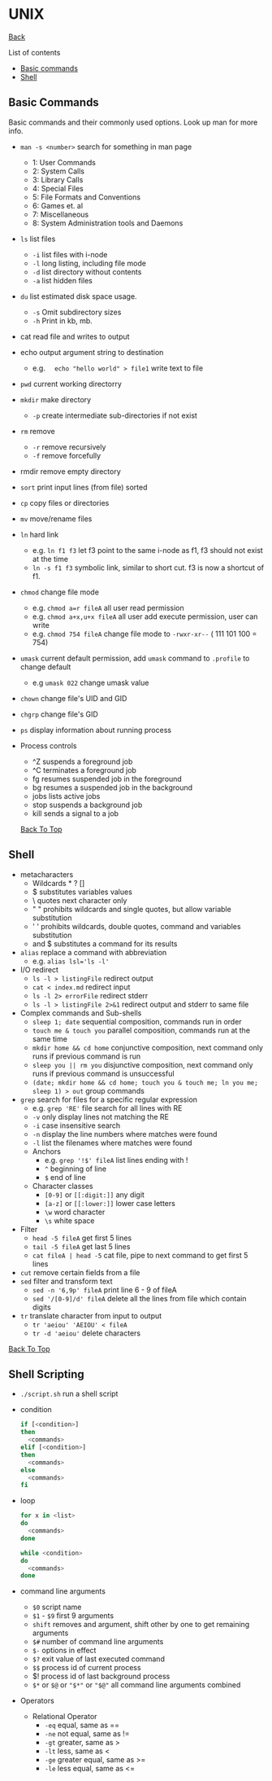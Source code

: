 # UNIX

[Back](../README.md)

List of contents

* [Basic commands](#basic-commands)
* [Shell](#shell)

## Basic Commands

Basic commands and their commonly used options. Look up man for more info.

* `man -s <number>`   search for something in man page

  * 1: User Commands
  * 2: System Calls
  * 3: Library Calls
  * 4: Special Files
  * 5: File Formats and Conventions
  * 6: Games et. al
  * 7: Miscellaneous
  * 8: System Administration tools and Daemons

* `ls`  list files

  * `-i`  list files with i-node
  * `-l`  long listing, including file mode
  * `-d`  list directory without contents
  * `-a`  list hidden files

* `du` list estimated disk space usage.

  * `-s`  Omit subdirectory sizes
  * `-h`  Print in kb, mb.

* cat  read file and writes to output

* echo  output argument string to destination

  * e.g. `  echo "hello world" > file1`  write text to file

* `pwd`  current working directorry

* `mkdir`  make directory

  * `-p`  create intermediate sub-directories if not exist

* `rm`  remove

  * `-r`  remove recursively
  * `-f`  remove forcefully

* rmdir  remove empty directory

* `sort`  print input lines (from file) sorted

* `cp`  copy files or directories

* `mv`  move/rename files

* `ln`  hard link

  * e.g. `ln f1 f3`  let f3 point to the same i-node as f1, f3 should not exist at the time
  * `ln -s f1 f3`  symbolic link, similar to short cut. f3 is now a shortcut of f1.

* `chmod`  change file mode

  * e.g. `chmod a=r fileA`  all user read permission
  * e.g. `chmod a+x,u+x fileA`  all user add execute permission, user can write
  * e.g. `chmod 754 fileA`  change file mode to `-rwxr-xr--` ( 111  101  100 = 754)

* `umask`  current default permission, add `umask` command to `.profile` to change default

  * e.g `umask 022`  change umask value

* `chown`  change file's UID and GID

* `chgrp`  change file's GID

* `ps`  display information about running process

* Process controls

  * ^Z suspends a foreground job
  * ^C terminates a foreground job
  * fg resumes suspended job in the foreground
  * bg resumes a suspended job in the background
  * jobs lists active jobs
  * stop suspends a background job
  * kill sends a signal to a job

  [Back To Top](#unix)

## Shell

* metacharacters
  * Wildcards * ? []
  * $ substitutes variables values
  * \ quotes next character only
  * " " prohibits wildcards and single quotes, but allow variable substitution
  * ' ' prohibits wildcards, double quotes, command and variables substitution
  *   and $ substitutes a command for its results
* `alias`  replace a command with abbreviation
  * e.g. `alias lsl='ls -l'`
* I/O redirect
  * `ls -l > listingFile`  redirect output
  * `cat < index.md`  redirect input
  * `ls -l 2> errorFile`  redirect stderr
  * `ls -l > listingFile 2>&1`  redirect output and stderr to same file
* Complex commands and Sub-shells
  * `sleep 1; date`  sequential composition, commands run in order
  * `touch me & touch you`  parallel composition, commands run at the same time
  * `mkdir home && cd home`  conjunctive composition, next command only runs if previous command is run
  * `sleep you || rm you`  disjunctive composition, next command only runs if previous command is unsuccessful
  * `(date; mkdir home && cd home; touch you & touch me; ln you me; sleep 1) > out`  group commands
* `grep`  search for files for a specific regular expression
  * e.g. `grep 'RE'` file search for all lines with RE
  * `-v`  only display lines not matching the RE
  * `-i`  case insensitive search
  * `-n`  display the line numbers where matches were found
  * `-l`  list the filenames where matches were found
  * Anchors
    - e.g. `grep '!$' fileA`  list lines ending with !
    - `^`  beginning of line
    - `$`  end of line
  * Character classes
    * `[0-9]` or `[[:digit:]]`  any digit
    * `[a-z]` or `[[:lower:]]`  lower case letters
    * `\w`  word character
    * `\s`  white space
* Filter
  * `head -5 fileA`  get first 5 lines 
  * `tail -5 fileA`  get last 5 lines
  * `cat fileA | head -5`  cat file, pipe to next command to get first 5 lines
* `cut`  remove certain fields from a file
* `sed`  filter and transform text
  * `sed -n '6,9p' fileA`  print line 6 - 9 of fileA
  * `sed '/[0-9]/d' fileA`  delete all the lines from file which contain digits
* `tr`  translate character from input to output
  * `tr 'aeiou' 'AEIOU' < fileA`
  * `tr -d 'aeiou'`  delete characters

[Back To Top](#unix)

## Shell Scripting

* `./script.sh`  run a shell script

* condition

  ```sh
  if [<condition>]
  then 
  	<commands>
  elif [<condition>] 
  then 
  	<commands>
  else 
  	<commands>
  fi
  ```

* loop

  ```sh
  for x in <list>
  do
  	<commands>
  done
  ```

  ```sh
  while <condition>
  do
  	<commands>
  done
  ```

* command line arguments
  * `$0`  script name
  * `$1` - `$9`  first 9 arguments
  * `shift`  removes and argument, shift other by one to get remaining arguments
  * `$#`  number of command line arguments
  * `$-`  options in effect
  * `$?`  exit value of last executed command
  * `$$`  process id of current process
  * $!  process id of last background process
  * `$*` or `$@` or `"$*"` or `"$@"`  all command line arguments combined
* Operators
  * Relational Operator
    * `-eq`  equal, same as ==
    * `-ne`  not equal, same as !=
    * `-gt`  greater, same as >
    * `-lt`  less, same as <
    * `-ge`  greater equal, same as >=
    * `-le`  less equal, same as <=